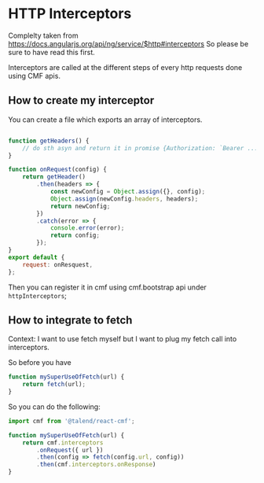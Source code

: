 # HTTP Interceptors

Complelty taken from https://docs.angularjs.org/api/ng/service/$http#interceptors
So please be sure to have read this first.

Interceptors are called at the different steps of every http requests done using CMF apis.

## How to create my interceptor

You can create a file which exports an array of interceptors.

```javascript

function getHeaders() {
	// do sth asyn and return it in promise {Authorization: `Bearer ...`}
}

function onRequest(config) {
	return getHeader()
		.then(headers => {
			const newConfig = Object.assign({}, config);
			Object.assign(newConfig.headers, headers);
			return newConfig;
		})
		.catch(error => {
			console.error(error);
			return config;
		});
}
export default {
	request: onResquest,
};
```

Then you can register it in cmf using cmf.bootstrap api under `httpInterceptors`;

## How to integrate to fetch

Context: I want to use fetch myself but I want to plug my fetch call into interceptors.

So before you have

```javascript
function mySuperUseOfFetch(url) {
	return fetch(url);
}
```

So you can do the following:

```javascript
import cmf from '@talend/react-cmf';

function mySuperUseOfFetch(url) {
	return cmf.interceptors
		.onRequest({ url })
		.then(config => fetch(config.url, config))
		.then(cmf.interceptors.onResponse)
}
```
